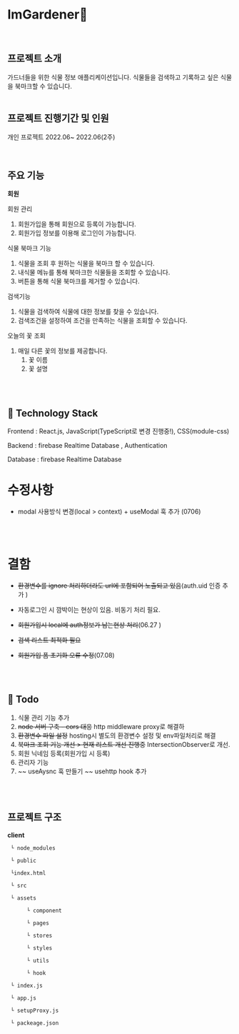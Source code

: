 # ImGardener🌳

<br/>

## 프로젝트 소개

가드너들을 위한 식물 정보 애플리케이션입니다. 식물들을 검색하고 기록하고 싶은 식물을 북마크할 수 있습니다.
<br/>
<br/>

## 프로젝트 진행기간 및 인원

개인 프로젝트
2022.06~ 2022.06(2주)

<br/>

## 주요 기능

**회원**

회원 관리

1. 회원가입을 통해 회원으로 등록이 가능합니다.
2. 회원가입 정보를 이용해 로그인이 가능합니다.

식물 북마크 기능

1. 식물을 조회 후 원하는 식물을 북마크 할 수 있습니다.
2. 내식물 메뉴를 통해 북마크한 식물들을 조회할 수 있습니다.
3. 버튼을 통해 식물 북마크를 제거할 수 있습니다.

검색기능

1. 식물을 검색하여 식물에 대한 정보를 찾을 수 있습니다.
2. 검색조건을 설정하여 조건을 만족하는 식물을 조회할 수 있습니다.

오늘의 꽃 조회

1. 매일 다른 꽃의 정보를 제공합니다.
   1. 꽃 이름
   2. 꽃 설명

<br/><br/>

## 🔨 Technology Stack

Frontend : React.js, JavaScript(TypeScript로 변경 진행중!), CSS(module-css)

Backend : firebase Realtime Database , Authentication

Database : firebase Realtime Database

# 수정사항

- modal 사용방식 변경(local > context) + useModal 훅 추가 (0706)

  <br/><br/>

# 결함

- ~~환경변수를 ignore 처리하더라도 url에 포함되어 노출되고 있음~~(auth.uid 인증 추가 )
- 자동로그인 시 깜박이는 현상이 있음. 비동기 처리 필요.
- ~~회원가입시 local에 auth정보가 남는현상 처리~~(06.27 )
- ~~검색 리스트 최적화 필요~~
- ~~회원가입 폼 초기화 오류 수정~~(07.08)

  <br/><br/>

## 🤔 Todo

1. 식물 관리 기능 추가
2. ~~node 서버 구축 - cors 대응~~ http middleware proxy로 해결하
3. ~~환경변수 파일 설정~~ hosting시 별도의 환경변수 설정 및 env파일처리로 해결
4. ~~북마크 조회 기능 개선 > 현재 리스트 개선 진행중~~ IntersectionObserver로 개선.
5. 회원 닉네임 등록(회원가입 시 등록)
6. 관리자 기능
7. ~~ useAysnc 훅 만들기 ~~ usehttp hook 추가

<br/><br/>

## 프로젝트 구조

**client**

     └ node_modules

     └ public

     └index.html

     └ src

     └ assets

          └ component

          └ pages

          └ stores

          └ styles

          └ utils

          └ hook

     └ index.js

     └ app.js

     └ setupProxy.js

     └ packeage.json
